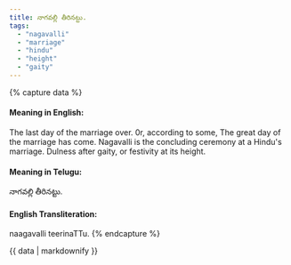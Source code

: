 ```yaml
---
title: నాగవల్లి తీరినట్టు.
tags:
  - "nagavalli"
  - "marriage"
  - "hindu"
  - "height"
  - "gaity"
---
```


{% capture data %}
#### Meaning in English:
The last day of the marriage over.
0r, according to some,
The great day of the marriage has come.
Nagavalli is the concluding ceremony at a Hindu's marriage.
Dulness after gaity, or festivity at its height.

#### Meaning in Telugu:
నాగవల్లి తీరినట్టు.

#### English Transliteration:
naagavalli teerinaTTu.
{% endcapture %}

{{ data | markdownify }}

